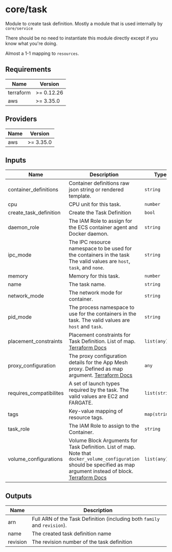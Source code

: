# core/task

Module to create task definition. Mostly a module that is used internally by `core/service`

There should be no need to instantiate this module directly except if you know what you're doing.

Almost a 1-1 mapping to `resources`.

<!-- BEGINNING OF PRE-COMMIT-TERRAFORM DOCS HOOK -->
## Requirements

| Name | Version |
|------|---------|
| terraform | >= 0.12.26 |
| aws | >= 3.35.0 |

## Providers

| Name | Version |
|------|---------|
| aws | >= 3.35.0 |

## Inputs

| Name | Description | Type | Default | Required |
|------|-------------|------|---------|:--------:|
| container\_definitions | Container definitions raw json string or rendered template. | `string` | n/a | yes |
| cpu | CPU unit for this task. | `number` | `null` | no |
| create\_task\_definition | Create the Task Definition | `bool` | `true` | no |
| daemon\_role | The IAM Role to assign for the ECS container agent and Docker daemon. | `string` | `null` | no |
| ipc\_mode | The IPC resource namespace to be used for the containers in the task The valid values are `host`, `task`, and `none`. | `string` | `null` | no |
| memory | Memory for this task. | `number` | `null` | no |
| name | The task name. | `string` | n/a | yes |
| network\_mode | The network mode for container. | `string` | `"bridge"` | no |
| pid\_mode | The process namespace to use for the containers in the task. The valid values are `host` and `task`. | `string` | `null` | no |
| placement\_constraints | Placement constraints for Task Definition. List of map. [Terraform Docs](https://www.terraform.io/docs/providers/aws/r/ecs_task_definition.html#placement_constraints) | `list(any)` | `[]` | no |
| proxy\_configuration | The proxy configuration details for the App Mesh proxy. Defined as map argument. [Terraform Docs](https://www.terraform.io/docs/providers/aws/r/ecs_task_definition.html#proxy-configuration-arguments) | `any` | `null` | no |
| requires\_compatibilites | A set of launch types required by the task. The valid values are EC2 and FARGATE. | `list(string)` | <pre>[<br>  "EC2"<br>]</pre> | no |
| tags | Key-value mapping of resource tags. | `map(string)` | `{}` | no |
| task\_role | The IAM Role to assign to the Container. | `string` | `null` | no |
| volume\_configurations | Volume Block Arguments for Task Definition. List of map. Note that `docker_volume_configuration` should be specified as map argument instead of block. [Terraform Docs](https://www.terraform.io/docs/providers/aws/r/ecs_task_definition.html#volume-block-arguments) | `list(any)` | `[]` | no |

## Outputs

| Name | Description |
|------|-------------|
| arn | Full ARN of the Task Definition (including both `family` and `revision`). |
| name | The created task definition name |
| revision | The revision number of the task definition |

<!-- END OF PRE-COMMIT-TERRAFORM DOCS HOOK -->


